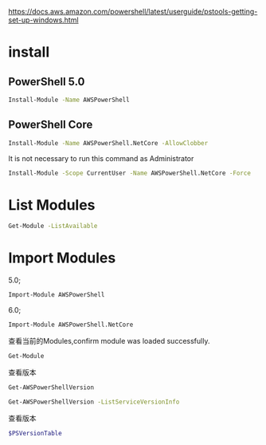 https://docs.aws.amazon.com/powershell/latest/userguide/pstools-getting-set-up-windows.html

# install

## PowerShell 5.0
```bash
Install-Module -Name AWSPowerShell
```

## PowerShell Core
```bash
Install-Module -Name AWSPowerShell.NetCore -AllowClobber
```
It is not necessary to run this command as Administrator
```bash
Install-Module -Scope CurrentUser -Name AWSPowerShell.NetCore -Force
```

# List Modules
```bash
Get-Module -ListAvailable
```
# Import Modules

5.0;
```bash
Import-Module AWSPowerShell
```
6.0;
```bash
Import-Module AWSPowerShell.NetCore
```
查看当前的Modules,confirm module was loaded successfully.
```bash
Get-Module
```
查看版本
```bash
Get-AWSPowerShellVersion

Get-AWSPowerShellVersion -ListServiceVersionInfo
```
查看版本
```bash
$PSVersionTable
```
